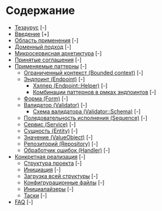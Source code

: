 # Содержание
- [Тезаурус](./tesaurus.md) [-]
- [Введение](./intro.md) [+]
- [Область применения](./intro.md) [-]
- [Доменный подход](./ddd.md) [-]
- [Микросервисная архетиктура](./microservices.md) [-]
- [Принятые соглашения](./agreements.md) [-]
- [Применяемые паттерны](./patterns.md) [-]
    - [Ограниченный контекст (Bounded context)](./patterns/bounded_context.md) [-]
    - [Эндпоинт (Endpoint)](./patterns/form.md) [-]
        - [Хэлпер (Endpoint::Helper)](./patterns/helper.md) [-]
        - [Комбинации паттернов в рмках эндпоинтов](./patterns/pattern_combos.md) [-]
    - [Форма (Form)](./patterns/form.md) [-]
    - [Валидатор (Validator)](./patterns/validator.md) [-]
        - [Схема валидатора (Validator::Schema)](./patterns/validator_schema.md) [-]
    - [Поледовательность исполнения (Sequence)](./patterns/sequence.md) [-]
    - [Сервис (Service)](./patterns/service.md) [-]
    - [Сущность (Entity)](./patterns/entity.md) [-]
    - [Значение (ValueObject)](./patterns/value_object.md) [-]
    - [Репозиторий (Repository)](./patterns/repository.md) [-]
    - [Обработчик ошибок (Handler)](./repository.md) [-]
- [Конкретная реализация](./realization.md) [-]
    - [Структура проекта](./realization/structure.md) [-]
    - [Инициация](./realization/config_ru.md) [-]
    - [Загрузка всей структуры](./realization/boot.md) [-]
    - [Конфигрурационные файлы](./realization/config.md) [-]
    - [Инициалайзеры](./realization/initializers.md) [-]
    - [Таски](./realization/initializers.md) [-]
- [FAQ](./faq.md) [-]
